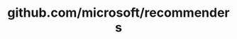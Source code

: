 ---
layout: post
title: github.com/microsoft/recommenders
categories: link
tags: [انگلیسی, گیت‌هاب, برنامه‌نویسی]
---